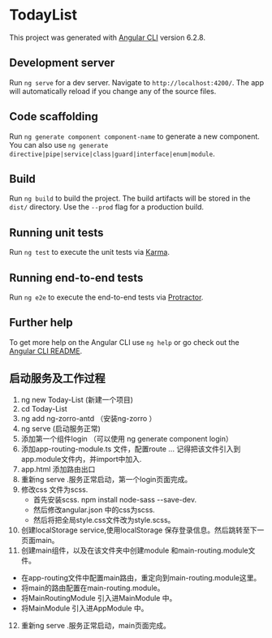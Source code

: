 # TodayList

This project was generated with [Angular CLI](https://github.com/angular/angular-cli) version 6.2.8.

## Development server

Run `ng serve` for a dev server. Navigate to `http://localhost:4200/`. The app will automatically reload if you change any of the source files.

## Code scaffolding

Run `ng generate component component-name` to generate a new component. You can also use `ng generate directive|pipe|service|class|guard|interface|enum|module`.

## Build

Run `ng build` to build the project. The build artifacts will be stored in the `dist/` directory. Use the `--prod` flag for a production build.

## Running unit tests

Run `ng test` to execute the unit tests via [Karma](https://karma-runner.github.io).

## Running end-to-end tests

Run `ng e2e` to execute the end-to-end tests via [Protractor](http://www.protractortest.org/).

## Further help

To get more help on the Angular CLI use `ng help` or go check out the [Angular CLI README](https://github.com/angular/angular-cli/blob/master/README.md).

## 启动服务及工作过程
1. ng new Today-List (新建一个项目)
2. cd Today-List
3. ng add ng-zorro-antd   （安装ng-zorro ）
4. ng serve (启动服务正常)
5. 添加第一个组件login （可以使用 ng generate component login）
6. 添加app-routing-module.ts 文件，配置route ... 记得把该文件引入到app.module文件内，并import中加入.
7. app.html 添加路由出口 <router-outlet></router-outlet>
8. 重新ng serve .服务正常启动，第一个login页面完成。
9. 修改css 文件为scss. 
   - 首先安装scss. npm install node-sass --save-dev. 
   - 然后修改angular.json 中的css为scss.
   - 然后将把全局style.css文件改为style.scss。
10. 创建localStorage service,使用localStorage 保存登录信息。然后跳转至下一页面main。
11. 创建main组件，以及在该文件夹中创建module 和main-routing.module文件。
   - 在app-routing文件中配置main路由，重定向到main-routing.module这里。
   - 将main的路由配置在main-routing.module。
   - 将MainRoutingModule 引入进MainModule 中。
   - 将MainModule 引入进AppModule 中。
12.  重新ng serve .服务正常启动，main页面完成。